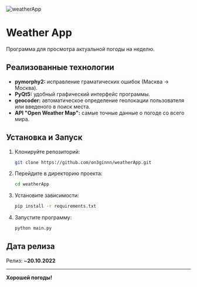 ![weatherApp](https://github.com/on3ginnn/weatherApp/assets/124593750/d8d0ad36-e254-4f88-8c10-aa8df63a1141)

# Weather App

Программа для просмотра актуальной погоды на неделю.

## Реализованные технологии

- **pymorphy2:** исправление граматических ошибок (Масква -> Москва).
- **PyQt5:** удобный графический интерфейс программы.
- **geocoder:** автоматическое определение геолокации пользователя или введеного в поиск места.
- **API "Open Weather Map":** самые точные данные о погоде со всего мира.

## Установка и Запуск

1. Клонируйте репозиторий:
    ```sh
    git clone https://github.com/on3ginnn/weatherApp.git
    ```
2. Перейдите в директорию проекта:
    ```sh
    cd weatherApp
    ```
3. Установите зависимости:
    ```sh
    pip install -r requirements.txt
    ```
4. Запустите программу:
    ```sh
    python main.py
    ```

## Дата релиза

Релиз: ~**20.10.2022**

---

**Хорошей погоды!**